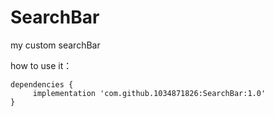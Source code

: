 # SearchBar
my custom searchBar

how to use it：
```
dependencies {
	 implementation 'com.github.1034871826:SearchBar:1.0'
}
```
